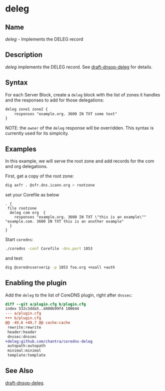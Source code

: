 
# deleg

## Name

*deleg* - Implements the DELEG record

## Description

*deleg* implements the DELEG record. See [draft-dnsop-deleg](https://github.com/fl1ger/deleg/blob/main/draft-dnsop-deleg.md) for details.

## Syntax

For each Server Block, create a `deleg` block with the list of zones it handles and the responses to add for those delegations:

~~~ txt
deleg zone1 zone2 {
    responses "example.org. 3600 IN TXT some text"
}
~~~

NOTE: the `owner` of the `deleg` response will be overridden. This syntax is currently used for its simplcity.

## Examples

In this example, we will serve the root zone and add records for the com and org delegations.

First, get a copy of the root zone:

~~~ bash
dig axfr . @xfr.dns.icann.org > rootzone
~~~

set your Corefile as below

~~~ Corefile
. {
 file rootzone
  deleg com org  {
    responses "example.org. 3600 IN TXT \"this is an example\"" "example.com. 3600 IN TXT this is an another example"
  }
}
~~~

Start `coredns`:

~~~ bash
./coredns -conf Corefile -dns.port 1053
~~~

and test:
~~~ bash
dig @corednsserverip -p 1053 foo.org +noall +auth
~~~

## Enabling the plugin

Add the `deleg` to the list of CoreDNS plugin, right after `dnssec`:

~~~ diff
diff --git a/plugin.cfg b/plugin.cfg
index 532c3dda5..d400b99f4 100644
--- a/plugin.cfg
+++ b/plugin.cfg
@@ -49,6 +49,7 @@ cache:cache
 rewrite:rewrite
 header:header
 dnssec:dnssec
+deleg:github.com/chantra/coredns-deleg
 autopath:autopath
 minimal:minimal
 template:template
 ~~~

## See Also

[draft-dnsop-deleg](https://github.com/fl1ger/deleg/blob/main/draft-dnsop-deleg.md).
